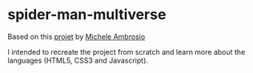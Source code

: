 # spider-man-multiverse
Based on this [projet](https://github.com/micheleambrosio/spider-man-multiverses-dio/) by [Michele Ambrosio](https://github.com/micheleambrosio)

I intended to recreate the project from scratch and learn more about the languages (HTML5, CSS3 and Javascript).